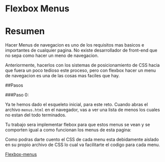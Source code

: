 # Flexbox Menus

# Resumen

Hacer Menus de navegacion es uno de los requisitos mas basicos e importantes de cualquier pagina. No existe desarrollador de front-end que no sepa como hacer un meno de navegacion.

Anteriormente, hacerlos con los sistemas de posicionamiento de CSS hacia que fuera un poco tedioso este proceso, pero con flexbox hacer un menu de navegacion es una de las cosas mas faciles que hay.

##Pasos

###Paso 0:

Ya te hemos dado el esqueleto inicial, para este reto. Cuando abras el archivo `menus.html` en el navegador, vas a ver una lista de menos los cuales no estan del todo terminados.

Tu trabajo sera implementar flebox para que estos menus se vean y se comporten igual a como funcionan los menus de esta pagina:

Como podras darte cuento el CSS de cada menu esta debidamente aislado en su propio archivo de CSS lo cual va facilitarte el codigo para cada menu.

[Flexbox-menus](http://blog.makeitreal.camp/flexbox-menus/)

